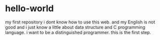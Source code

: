 # hello-world
my first repository 
i dont know how to use this web.
and my English is not good and i just know a little about data structure and C programming language.
i want to be a distinguished programmer.
this is the first step.
